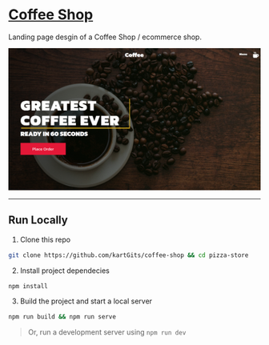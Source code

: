 # [ Coffee Shop ](https://coffee-shop.pages.dev/)
Landing page desgin of a Coffee Shop / ecommerce shop.

![Coffee Shop SS](https://raw.githubusercontent.com/kartGits/Coffee-Shop/main/src/images/coffee-shop.png)

---
## Run Locally
1. Clone this repo
```bash
git clone https://github.com/kartGits/coffee-shop && cd pizza-store
```
2. Install project dependecies
```bash
npm install
```
3. Build the project and start a local server
```bash
npm run build && npm run serve
```
> Or, run a development server using `npm run dev`
